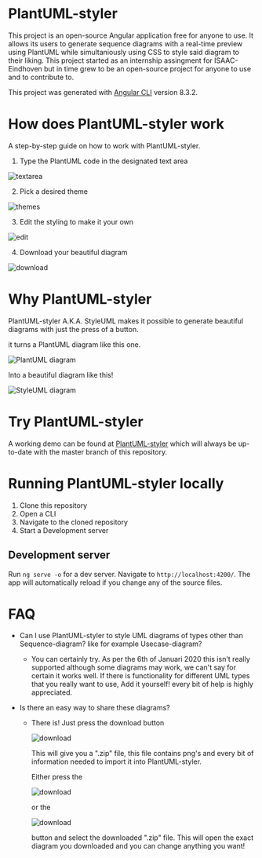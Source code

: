 # PlantUML-styler
This project is an open-source Angular application free for anyone to use. It allows its users to generate sequence diagrams with a real-time preview using PlantUML while simultaniously using CSS to style said diagram to their liking. This project started as an internship assingment for ISAAC-Eindhoven but in time grew to be an open-source project for anyone to use and to contribute to.

This project was generated with [Angular CLI](https://github.com/angular/angular-cli) version 8.3.2.

# How does PlantUML-styler work
A step-by-step guide on how to work with PlantUML-styler.
1. Type the PlantUML code in the designated text area 

![textarea](https://github.com/isaaceindhoven/plantuml-styler/blob/master/Readme_Assets/textarea.png)

2. Pick a desired theme 

![themes](https://github.com/isaaceindhoven/plantuml-styler/blob/master/Readme_Assets/themes.png)

3. Edit the styling to make it your own 

![edit](https://github.com/isaaceindhoven/plantuml-styler/blob/master/Readme_Assets/edit.png)

4. Download your beautiful diagram 

![download](https://github.com/isaaceindhoven/plantuml-styler/blob/master/Readme_Assets/download.png)

# Why PlantUML-styler
PlantUML-styler A.K.A. StyleUML makes it possible to generate beautiful diagrams with just the press of a button.

it turns a PlantUML diagram like this one.

![PlantUML diagram](https://github.com/isaaceindhoven/plantuml-styler/blob/master/Readme_Assets/plantuml.png)

Into a beautiful diagram like this! 

![StyleUML diagram](https://github.com/isaaceindhoven/plantuml-styler/blob/master/Readme_Assets/styleuml.png)

# Try PlantUML-styler
A working demo can be found at [PlantUML-styler](https://plantumlstyler.netlify.com/) which will always be up-to-date with the master branch of this repository.

# Running PlantUML-styler locally
1. Clone this repository
2. Open a CLI
3. Navigate to the cloned repository
4. Start a Development server
## Development server
Run `ng serve -o` for a dev server. Navigate to `http://localhost:4200/`. The app will automatically reload if you change any of the source files.

# FAQ
- Can I use PlantUML-styler to style UML diagrams of types other than Sequence-diagram? like for example Usecase-diagram?
  - You can certainly try. As per the 6th of Januari 2020 this isn't really supported although some diagrams may work, we can't say for   certain it works well. If there is functionality for different UML types that you really want to use, Add it yourself! every bit of     help is highly appreciated.

- Is there an easy way to share these diagrams?
  - There is! Just press the download button 
  
    ![download](https://github.com/isaaceindhoven/plantuml-styler/blob/master/Readme_Assets/download.png)
    
    This will give you a ".zip" file, this file contains png's and every bit of information needed to import it into PlantUML-styler.
    
    Either press the 
    
    ![download](https://github.com/isaaceindhoven/plantuml-styler/blob/master/Readme_Assets/Plus.png)
    
    or the 
    
    ![download](https://github.com/isaaceindhoven/plantuml-styler/blob/master/Readme_Assets/ImportJSON.png)
    
    button and select the downloaded ".zip" file.
    This will open the exact diagram you downloaded and you can change anything you want!
